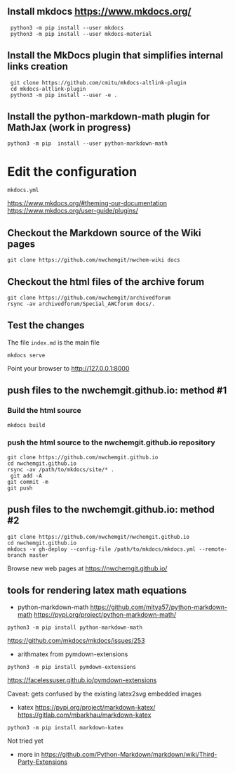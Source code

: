 ## Install mkdocs https://www.mkdocs.org/

```
 python3 -m pip install --user mkdocs
 python3 -m pip install --user mkdocs-material
``` 

## Install the MkDocs plugin that simplifies internal links creation

```
 git clone https://github.com/cmitu/mkdocs-altlink-plugin
 cd mkdocs-altlink-plugin
 python3 -m pip install --user -e .
```

## Install the  python-markdown-math plugin for MathJax (work in progress)

```
python3 -m pip  install --user python-markdown-math
```
# Edit the configuration
```
mkdocs.yml
```
https://www.mkdocs.org/#theming-our-documentation  
https://www.mkdocs.org/user-guide/plugins/  

## Checkout the Markdown source of the Wiki pages
```
git clone https://github.com/nwchemgit/nwchem-wiki docs
```

## Checkout the html files of the archive forum
```
git clone https://github.com/nwchemgit/archivedforum
rsync -av archivedforum/Special_AWCforum docs/.
```

## Test the changes 

The file `index.md` is the main file

```
mkdocs serve
```
Point your browser to  http://127.0.0.1:8000



## push files to the nwchemgit.github.io: method #1

### Build the html source
```
mkdocs build
```
### push the html source to the nwchemgit.github.io repository
```
git clone https://github.com/nwchemgit.github.io
cd nwchemgit.github.io
rsync -av /path/to/mkdocs/site/* .
 git add -A 
git commit -m
git push
```

## push files to the nwchemgit.github.io: method #2

```
git clone https://github.com/nwchemgit/nwchemgit.github.io
cd nwchemgit.github.io
mkdocs -v gh-deploy --config-file /path/to/mkdocs/mkdocs.yml --remote-branch master
```

Browse new web pages at
https://nwchemgit.github.io/

## tools for rendering latex math equations

* python-markdown-math
https://github.com/mitya57/python-markdown-math
https://pypi.org/project/python-markdown-math/
```
python3 -m pip install python-markdown-math
```
https://github.com/mkdocs/mkdocs/issues/253
* arithmatex from pymdown-extensions
```
python3 -m pip install pymdown-extensions
```
https://facelessuser.github.io/pymdown-extensions  

Caveat: gets confused by the existing latex2svg embedded images

* katex
https://pypi.org/project/markdown-katex/
https://gitlab.com/mbarkhau/markdown-katex
```
python3 -m pip install markdown-katex
```
Not tried yet

* more in https://github.com/Python-Markdown/markdown/wiki/Third-Party-Extensions
